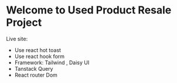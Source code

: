 # Welcome to Used Product Resale Project

Live site: 

* Use react hot toast
* Use react hook form
* Framework: Tailwind , Daisy UI
* Tanstack Query
* React router Dom
